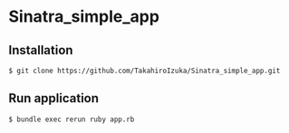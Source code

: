 # Sinatra_simple_app

## Installation
```angular2html
$ git clone https://github.com/TakahiroIzuka/Sinatra_simple_app.git
```

## Run application
```angular2html
$ bundle exec rerun ruby app.rb
```
